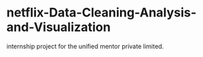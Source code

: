 # netflix-Data-Cleaning-Analysis-and-Visualization
internship project for the unified mentor private limited.
